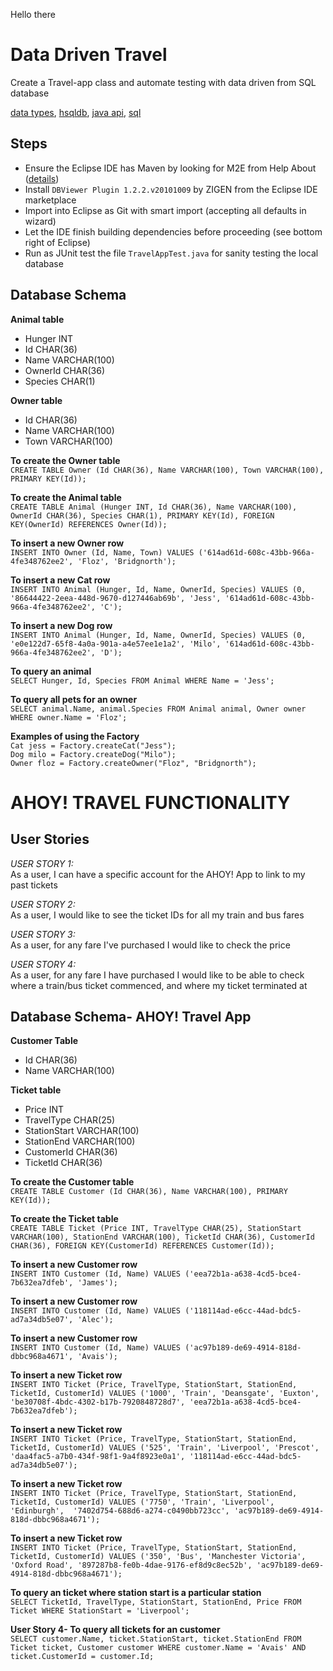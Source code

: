 Hello there


# Data Driven Travel
Create a Travel-app class and automate testing with data driven from SQL database<br>

[data types](https://www.w3schools.com/sql/sql_datatypes.asp),
[hsqldb](http://hsqldb.org/),
[java api](https://docs.oracle.com/javase/7/docs/api/),
[sql](https://www.w3schools.com/sql/)

## Steps
* Ensure the Eclipse IDE has Maven by looking for M2E from Help About ([details](https://www.vogella.com/tutorials/EclipseMaven/article.html))
* Install `DBViewer Plugin 1.2.2.v20101009` by ZIGEN from the Eclipse IDE marketplace
* Import into Eclipse as Git with smart import (accepting all defaults in wizard)
* Let the IDE finish building dependencies before proceeding (see bottom right of Eclipse)
* Run as JUnit test the file `TravelAppTest.java` for sanity testing the local database

## Database Schema

**Animal table**
- Hunger INT
- Id CHAR(36)
- Name VARCHAR(100)
- OwnerId CHAR(36)
- Species CHAR(1)

**Owner table**
- Id CHAR(36)
- Name VARCHAR(100)
- Town VARCHAR(100)

**To create the Owner table**<br>
`CREATE TABLE Owner (Id CHAR(36), Name VARCHAR(100), Town VARCHAR(100), PRIMARY KEY(Id));`

**To create the Animal table**<br>
`CREATE TABLE Animal (Hunger INT, Id CHAR(36), Name VARCHAR(100), OwnerId CHAR(36), Species CHAR(1), PRIMARY KEY(Id), FOREIGN KEY(OwnerId) REFERENCES Owner(Id));`

**To insert a new Owner row**<br>
`INSERT INTO Owner (Id, Name, Town) VALUES ('614ad61d-608c-43bb-966a-4fe348762ee2', 'Floz', 'Bridgnorth');`

**To insert a new Cat row**<br>
`INSERT INTO Animal (Hunger, Id, Name, OwnerId, Species) VALUES (0, '86644422-2eea-448d-9670-d127446ab69b', 'Jess', '614ad61d-608c-43bb-966a-4fe348762ee2', 'C');`

**To insert a new Dog row**<br>
`INSERT INTO Animal (Hunger, Id, Name, OwnerId, Species) VALUES (0, 'e0e122d7-65f8-4a0a-901a-a4e57ee1e1a2', 'Milo', '614ad61d-608c-43bb-966a-4fe348762ee2', 'D');`

**To query an animal**<br>
`SELECT Hunger, Id, Species FROM Animal WHERE Name = 'Jess';`

**To query all pets for an owner**<br>
`SELECT animal.Name, animal.Species FROM Animal animal, Owner owner WHERE owner.Name = 'Floz';`


**Examples of using the Factory**<br>
`Cat jess = Factory.createCat("Jess");`<br>
`Dog milo = Factory.createDog("Milo");`<br>
`Owner floz = Factory.createOwner("Floz", "Bridgnorth");`<br>


# AHOY! TRAVEL FUNCTIONALITY
## User Stories

*USER STORY 1:* <br>
As a user, I can have a specific account for the AHOY! App to link to my past tickets

*USER STORY 2:* <br>
As a user, I would like to see the ticket IDs for all my train and bus fares

*USER STORY 3:* <br>
As a user, for any fare I've purchased I would like to check the price

*USER STORY 4:* <br>
As a user, for any fare I have purchased I would like to be able to check where a train/bus ticket commenced, and where my ticket terminated at 

## Database Schema- AHOY! Travel App

**Customer Table**
- Id CHAR(36)
- Name VARCHAR(100)

**Ticket table**
- Price INT
- TravelType CHAR(25)
- StationStart VARCHAR(100)
- StationEnd VARCHAR(100)
- CustomerId CHAR(36)
- TicketId CHAR(36)

**To create the Customer table**<br>
`CREATE TABLE Customer (Id CHAR(36), Name VARCHAR(100), PRIMARY KEY(Id));`

**To create the Ticket table**<br>
`CREATE TABLE Ticket (Price INT, TravelType CHAR(25), StationStart VARCHAR(100), StationEnd VARCHAR(100), TicketId CHAR(36), CustomerId CHAR(36), FOREIGN KEY(CustomerId) REFERENCES Customer(Id));`

**To insert a new Customer row**<br>
`INSERT INTO Customer (Id, Name) VALUES ('eea72b1a-a638-4cd5-bce4-7b632ea7dfeb', 'James');`

**To insert a new Customer row**<br>
`INSERT INTO Customer (Id, Name) VALUES ('118114ad-e6cc-44ad-bdc5-ad7a34db5e07', 'Alec');`

**To insert a new Customer row**<br>
`INSERT INTO Customer (Id, Name) VALUES ('ac97b189-de69-4914-818d-dbbc968a4671', 'Avais');`

**To insert a new Ticket row**<br>
`INSERT INTO Ticket (Price, TravelType, StationStart, StationEnd, TicketId, CustomerId) VALUES ('1000', 'Train', 'Deansgate', 'Euxton', 'be30708f-4bdc-4302-b17b-7920848728d7', 'eea72b1a-a638-4cd5-bce4-7b632ea7dfeb');`

**To insert a new Ticket row**<br>
`INSERT INTO Ticket (Price, TravelType, StationStart, StationEnd, TicketId, CustomerId) VALUES ('525', 'Train', 'Liverpool', 'Prescot', 'daa4fac5-a7b0-434f-98f1-9a4f8923e0a1', '118114ad-e6cc-44ad-bdc5-ad7a34db5e07');`

**To insert a new Ticket row**<br>
`INSERT INTO Ticket (Price, TravelType, StationStart, StationEnd, TicketId, CustomerId) VALUES ('7750', 'Train', 'Liverpool', 'Edinburgh',  '7402d754-688d6-a274-c0490bb723cc', 'ac97b189-de69-4914-818d-dbbc968a4671');`

**To insert a new Ticket row**<br>
`INSERT INTO Ticket (Price, TravelType, StationStart, StationEnd, TicketId, CustomerId) VALUES ('350', 'Bus', 'Manchester Victoria', 'Oxford Road', '897287b8-fe0b-4dae-9176-ef8d9c8ec52b', 'ac97b189-de69-4914-818d-dbbc968a4671');`

**To query an ticket where station start is a particular station**<br>
`SELECT TicketId, TravelType, StationStart, StationEnd, Price FROM Ticket WHERE StationStart = 'Liverpool';`

**User Story 4- To query all tickets for an customer**<br>
`SELECT customer.Name, ticket.StationStart, ticket.StationEnd FROM Ticket ticket, Customer customer WHERE customer.Name = 'Avais' AND ticket.CustomerId = customer.Id;`

